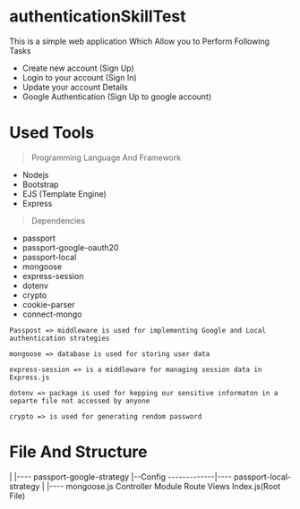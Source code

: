 # authenticationSkillTest
This is a simple web application Which Allow you to Perform Following Tasks
* Create new account (Sign Up) 
* Login to your account (Sign In)
* Update your account Details
* Google Authentication (Sign Up to google account)

#  Used Tools

> Programming Language And Framework
* Nodejs
* Bootstrap
* EJS (Template Engine)
* Express



> Dependencies
* passport
* passport-google-oauth20
* passport-local
* mongoose
* express-session
* dotenv
* crypto
* cookie-parser
* connect-mongo


`Passpost => middleware is used for implementing Google and Local authentication strategies`

`mongoose => database is used for storing user data`

`express-session => is a middleware for managing session data in Express.js`

`dotenv => package is used for kepping our sensitive informaton in a separte file not accessed by anyone`

`crypto => is used for generating rendom password`

# File And Structure
|                      |---- passport-google-strategy
|--Config -------------|---- passport-local-strategy
|                      |---- mongoose.js
Controller
Module 
Route
Views
Index.js(Root File)




